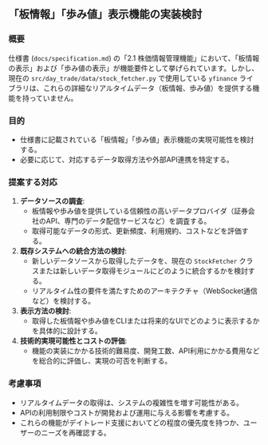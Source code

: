 ## 「板情報」「歩み値」表示機能の実装検討

### 概要
仕様書 (`docs/specification.md`) の「2.1 株価情報管理機能」において、「板情報の表示」および「歩み値の表示」が機能要件として挙げられています。しかし、現在の `src/day_trade/data/stock_fetcher.py` で使用している `yfinance` ライブラリは、これらの詳細なリアルタイムデータ（板情報、歩み値）を提供する機能を持っていません。

### 目的
- 仕様書に記載されている「板情報」「歩み値」表示機能の実現可能性を検討する。
- 必要に応じて、対応するデータ取得方法や外部API連携を特定する。

### 提案する対応
1. **データソースの調査**:
   - 板情報や歩み値を提供している信頼性の高いデータプロバイダ（証券会社のAPI、専門のデータ配信サービスなど）を調査する。
   - 取得可能なデータの形式、更新頻度、利用規約、コストなどを評価する。
2. **既存システムへの統合方法の検討**:
   - 新しいデータソースから取得したデータを、現在の `StockFetcher` クラスまたは新しいデータ取得モジュールにどのように統合するかを検討する。
   - リアルタイム性の要件を満たすためのアーキテクチャ（WebSocket通信など）を検討する。
3. **表示方法の検討**:
   - 取得した板情報や歩み値をCLIまたは将来的なUIでどのように表示するかを具体的に設計する。
4. **技術的実現可能性とコストの評価**:
   - 機能の実装にかかる技術的難易度、開発工数、API利用にかかる費用などを総合的に評価し、実現の可否を判断する。

### 考慮事項
- リアルタイムデータの取得は、システムの複雑性を増す可能性がある。
- APIの利用制限やコストが開発および運用に与える影響を考慮する。
- これらの機能がデイトレード支援においてどの程度の優先度を持つか、ユーザーのニーズを再確認する。

